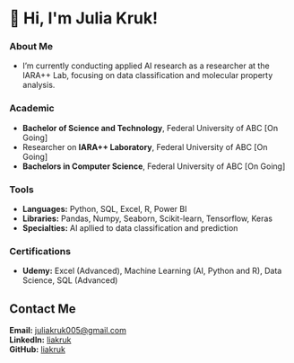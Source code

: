 # 👋 Hi, I'm Julia Kruk!

### About Me
- I’m currently conducting applied AI research as a researcher at the IARA++ Lab, focusing on data classification and molecular property analysis.

### Academic
- **Bachelor of Science and Technology**, Federal University of ABC [On Going]
- Researcher on **IARA++ Laboratory**, Federal University of ABC [On Going]
- **Bachelors in Computer Science**, Federal University of ABC [On Going]

### Tools
- **Languages:** Python, SQL, Excel, R, Power BI
- **Libraries:** Pandas, Numpy, Seaborn, Scikit-learn, Tensorflow, Keras
- **Specialties:** AI apllied to data classification and prediction

### Certifications
- **Udemy:** Excel (Advanced), Machine Learning (AI, Python and R), Data Science, SQL (Advanced)

## Contact Me
**Email:** [juliakruk005@gmail.com](mailto:juliakruk005@gmail.com)  
**LinkedIn:** [liakruk](https://linkedin.com/in/julia-kruk-61101928a/)  
**GitHub:** [liakruk](https://github.com/liakruk)
